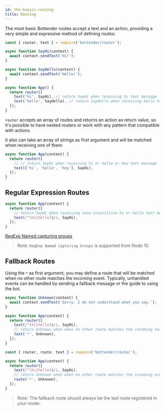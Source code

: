 ```yaml
---
id: the-basics-routing
title: Routing
---
```


The most basic Bottender routes accept a text and an action, providing a very simple and expressive method of defining routes:

```js
const { router, text } = require('bottender/router');

async function SayHi(context) {
  await context.sendText('Hi!');
}

async function SayHello(context) {
  await context.sendText('Hello!');
}

async function App() {
  return router([
    text('hi', SayHi), // return SayHi when receiving hi text message
    text('hello', SayHello), // return SayHello when receiving hello text message
  ]);
}
```

`router` accepts an array of routes and returns an action as return value, so it's possible to have nested routers or work with any pattern that compatible with actions.

It also can take an array of strings as first argument and will be matched when receiving one of them:

```js
async function App(context) {
  return router([
    // // return SayHi when receiving hi or hello or hey text message
    text(['hi', 'hello', 'hey'], SayHi),
  ]);
}
```

## Regular Expression Routes

```js
async function App(context) {
  return router([
    // return SayHi when receiving case-insensitive hi or hello text message
    text(/^(hi|hello)$/i, SayHi),
  ]);
}
```

[RegExp Named capturing groups](https://github.com/tc39/proposal-regexp-named-groups)

> Note: `RegExp Named Capturing Groups` is supported from Node 10.

## Fallback Routes

Using the `*` as first argument, you may define a route that will be matched when no other route matches the incoming event. Typically, unhandled events can be handled by sending a fallback message or the guide to using the bot.

```js
async function Unknown(context) {
  await context.sendText('Sorry. I do not understand what you say.');
}

async function App(context) {
  return router([
    text(/^(hi|hello)$/i, SayHi),
    // return Unknown when when no other route matches the incoming text message
    text('*', Unknown),
  ]);
}
```

```js
const { router, route, text } = require('bottender/router');

async function App(context) {
  return router([
    text(/^(hi|hello)$/i, SayHi),
    // return Unknown when when no other route matches the incoming event
    route('*', Unknown),
  ]);
}
```

> Note: The fallback route should always be the last route registered in your router.
